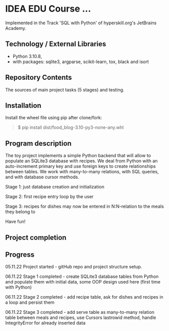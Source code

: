 # IDEA EDU Course ...

Implemented in the Track 'SQL with Python' of hyperskill.org's JetBrains Academy.

## Technology / External Libraries

- Python 3.10.8,
- with packages: sqlite3, argparse, scikit-learn, tox, black and isort

## Repository Contents

The sources of main project tasks (5 stages) and testing.

## Installation

Install the wheel file using pip after clone/fork:

> $ pip install dist/food_blog-3.10-py3-none-any.whl

## Program description

The toy project implements a simple Python backend that will allow to populate an SQLite3 database with recipes. 
We deal from Python with an auto-increment primary key and use foreign keys to create relationships
between tables. We work with many-to-many relations, with SQL queries, and with database cursor methods.

Stage 1: just database creation and initialization

Stage 2: first recipe entry loop by the user

Stage 3: recipes for dishes may now be entered in N:N-relation to the meals they belong to

Have fun!


## Project completion

[//]: # (Project was completed on dd.mm.22.)

## Progress

05.11.22 Project started - gitHub repo and project structure setup.

06.11.22 Stage 1 completed - create SQLite3 database tables from Python and populate them with initial data, 
some OOP design used here (first time with Python)

06.11.22 Stage 2 completed - add recipe table, ask for dishes and recipes in a loop and persist them

06.11.22 Stage 3 completed - add serve table as many-to-many relation table between meals and recipes,
use Cursors lastrowid method, handle IntegrityError for already inserted data


